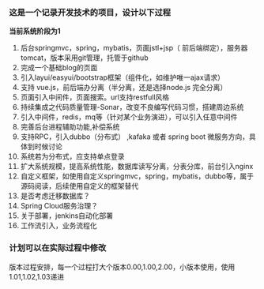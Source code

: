 ### 这是一个记录开发技术的项目，设计以下过程

**当前系统阶段为1**

 1. 后台springmvc，spring，mybatis，页面jstl+jsp（ 前后端绑定），服务器tomcat，版本采用git管理，托管于github
 2. 完成一个基础blog的页面
 3. 引入layui/easyui/bootstrap框架（组件化，如维护唯一ajax请求）
 4. 支持 vue.js，前后端办分离（半分离，还是选择node.js 完全分离）
 5. 页面引入中间件，页面搜索。url支持restfull风格
 51. 持续集成之代码质量管理-Sonar，改变不良编写代码习惯，搭建周边系统
 6. 引入中间件，redis，mq等（针对某个业务演进），可以引入任意中间件
 61. 完善后台进程辅助功能,补偿系统
 7. 支持RPC，引入dubbo（分布式） ,kafaka 或者  spring boot 微服务方向，具体到时候讨论
 71. 系统若为分布式，应支持单点登录
 72. 扩大系统规模，提高系统性能，数据库读写分离，分表分库，前台引入nginx
 8. 自定义框架，如使用自定义springmvc，spring，mybatis，dubbo等，属于源码阅读，后续使用自定义的框架替代
 81. 是否考虑迁移数据库？
 82. Spring Cloud服务治理？
 9. 关于部署，jenkins自动化部署
 10. 工作流引入，业务流程化
 
### 计划可以在实际过程中修改
版本过程安排，每一个过程打大个版本0.00,1.00,2.00，小版本使用，使用1.01,1.02,1.03递进